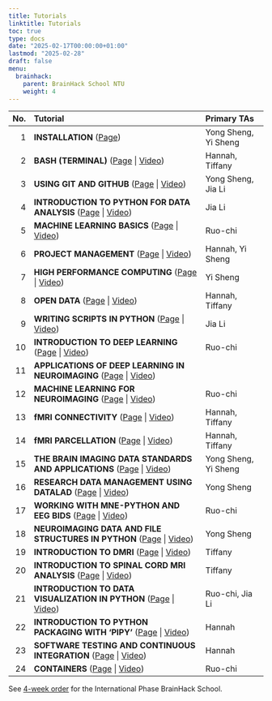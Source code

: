 ```yaml
---
title: Tutorials
linktitle: Tutorials
toc: true
type: docs
date: "2025-02-17T00:00:00+01:00"
lastmod: "2025-02-28"
draft: false
menu:
  brainhack:
    parent: BrainHack School NTU
    weight: 4
---
```


| No.   | Tutorial                                                                                                                                                                                                   | Primary TAs              |
|------:|:-----------------------------------------------------------------------------------------------------------------------------------------------------------------------------------------------------------|:-------------------------|
| 1     | **INSTALLATION** ([Page](https://school-brainhack.github.io/modules/installation/))                                                                                                                        | Yong Sheng, Yi Sheng     |
| 2     | **BASH (TERMINAL)** ([Page](https://school-brainhack.github.io/modules/introduction_to_terminal/) \| [Video](https://ntulearn.ntu.edu.sg/webapps/blackboard/content/listContent.jsp?course_id=_2673042_1&content_id=_4394241_1))                                 | Hannah, Tiffany          |
| 3     | **USING GIT AND GITHUB** ([Page](https://school-brainhack.github.io/modules/git_github/) \| [Video](https://ntulearn.ntu.edu.sg/webapps/blackboard/content/listContent.jsp?course_id=_2673042_1&content_id=_4394243_1))                                          | Yong Sheng, Jia Li       |
| 4     | **INTRODUCTION TO PYTHON FOR DATA ANALYSIS** ([Page](https://school-brainhack.github.io/modules/python_data_analysis/) \| [Video](https://ntulearn.ntu.edu.sg/webapps/blackboard/content/listContent.jsp?course_id=_2673042_1&content_id=_4394245_1))     | Jia Li                   |
| 5     | **MACHINE LEARNING BASICS** ([Page](https://school-brainhack.github.io/modules/machine_learning_basics/) \| [Video](https://ntulearn.ntu.edu.sg/webapps/blackboard/content/listContent.jsp?course_id=_2673042_1&content_id=_4394247_1))                   | Ruo-chi                  |
| 6     | **PROJECT MANAGEMENT** ([Page](https://school-brainhack.github.io/modules/project_management/) \| [Video](https://ntulearn.ntu.edu.sg/webapps/blackboard/content/listContent.jsp?course_id=_2673042_1&content_id=_4394249_1))                             | Hannah, Yi Sheng         |
| 7     | **HIGH PERFORMANCE COMPUTING** ([Page](https://school-brainhack.github.io/modules/hpc/) \| [Video](https://ntulearn.ntu.edu.sg/webapps/blackboard/content/listContent.jsp?course_id=_2673042_1&content_id=_4394250_1))                                    | Yi Sheng                 |
| 8     | **OPEN DATA** ([Page](https://school-brainhack.github.io/modules/open_data/) \| [Video](https://ntulearn.ntu.edu.sg/webapps/blackboard/content/listContent.jsp?course_id=_2673042_1&content_id=_4394251_1))                                               | Hannah, Tiffany          |
| 9     | **WRITING SCRIPTS IN PYTHON** ([Page](https://school-brainhack.github.io/modules/python_scripts/) \| [Video]([https://cool.ntu.edu.tw/courses/45019/modules/items/1895126?wrap=1](https://ntulearn.ntu.edu.sg/webapps/blackboard/content/listContent.jsp?course_id=_2673042_1&content_id=_4394253_1)))                          | Jia Li                   |
| 10    | **INTRODUCTION TO DEEP LEARNING** ([Page](https://school-brainhack.github.io/modules/deep_learning_intro/) \| [Video](https://cool.ntu.edu.tw/courses/45019/modules/items/1895109?wrap=1))                 | Ruo-chi                  |
| 11    | **APPLICATIONS OF DEEP LEARNING IN NEUROIMAGING** ([Page](https://school-brainhack.github.io/modules/dl_for_neuroimaging/) \| [Video](https://cool.ntu.edu.tw/courses/45019/modules/items/1895141?wrap=1)) |                          |
| 12    | **MACHINE LEARNING FOR NEUROIMAGING** ([Page](https://school-brainhack.github.io/modules/machine_learning_neuroimaging/) \| [Video](https://cool.ntu.edu.tw/courses/45019/modules/items/1895144?wrap=1))   | Ruo-chi                  |
| 13    | **fMRI CONNECTIVITY** ([Page](https://school-brainhack.github.io/modules/fmri_connectivity/) \| [Video](https://cool.ntu.edu.tw/courses/45019/modules/items/1895142?wrap=1))                               | Hannah, Tiffany          |
| 14    | **fMRI PARCELLATION** ([Page](https://school-brainhack.github.io/modules/fmri_parcellation/) \| [Video](https://cool.ntu.edu.tw/courses/45019/modules/items/1895143?wrap=1))                               | Hannah, Tiffany          |
| 15    | **THE BRAIN IMAGING DATA STANDARDS AND APPLICATIONS** ([Page](https://school-brainhack.github.io/modules/bids/) \| [Video](https://cool.ntu.edu.tw/courses/45019/modules/items/1895146?wrap=1))            | Yong Sheng, Yi Sheng     |
| 16    | **RESEARCH DATA MANAGEMENT USING DATALAD** ([Page](https://school-brainhack.github.io/modules/datalad/) \| [Video](https://cool.ntu.edu.tw/courses/45019/modules/items/1895133?wrap=1))                    | Yong Sheng               |
| 17    | **WORKING WITH MNE-PYTHON AND EEG BIDS** ([Page](https://school-brainhack.github.io/modules/mne_python/) \| [Video](https://cool.ntu.edu.tw/courses/45019/modules/items/1895283?wrap=1))                   | Ruo-chi                  |
| 18    | **NEUROIMAGING DATA AND FILE STRUCTURES IN PYTHON** ([Page](https://school-brainhack.github.io/modules/nibabel/) \| [Video](https://cool.ntu.edu.tw/courses/45019/modules/items/1895287))                  | Yong Sheng               |
| 19    | **INTRODUCTION TO DMRI** ([Page](https://school-brainhack.github.io/modules/dmri_intro/) \| [Video](https://cool.ntu.edu.tw/courses/45019/modules/items/1895288?wrap=1))                                   | Tiffany                  |
| 20    | **INTRODUCTION TO SPINAL CORD MRI ANALYSIS** ([Page](https://school-brainhack.github.io/modules/spinal_cord/) \| [Video](https://cool.ntu.edu.tw/courses/45019/modules/items/1895292))                     | Tiffany                  |
| 21    | **INTRODUCTION TO DATA VISUALIZATION IN PYTHON** ([Page](https://school-brainhack.github.io/modules/python_visualization/) \| [Video](https://cool.ntu.edu.tw/courses/45019/modules/items/1895104))        | Ruo-chi, Jia Li          |
| 22    | **INTRODUCTION TO PYTHON PACKAGING WITH ‘PIPY’** ([Page](https://school-brainhack.github.io/modules/packaging/) \| [Video](https://cool.ntu.edu.tw/courses/45019/modules/items/1895121?wrap=1))            | Hannah                   |
| 23    | **SOFTWARE TESTING AND CONTINUOUS INTEGRATION** ([Page](https://school-brainhack.github.io/modules/testing/) \| [Video](https://cool.ntu.edu.tw/courses/45019/modules/items/1895138))                      | Hannah                   |
| 24    | **CONTAINERS** ([Page](https://school-brainhack.github.io/modules/containers/) \| [Video](https://cool.ntu.edu.tw/courses/45019/modules/items/1895061))                                                    | Ruo-chi                  |


See [4-week order](https://school-brainhack.github.io/weeks/) for the International Phase BrainHack School.
